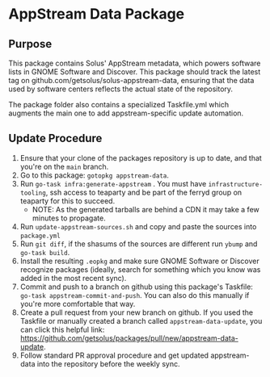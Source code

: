 # AppStream Data Package
## Purpose
This package contains Solus' AppStream metadata, which powers software lists in GNOME Software and Discover. This package should track the latest tag on github.com/getsolus/solus-appstream-data, ensuring that the data used by software centers reflects the actual state of the repository.

The package folder also contains a specialized Taskfile.yml which augments the main one to add appstream-specific update automation.

## Update Procedure
1. Ensure that your clone of the packages repository is up to date, and that you're on the `main` branch.
2. Go to this package: `gotopkg appstream-data`.
3. Run `go-task infra:generate-appstream` . You must have `infrastructure-tooling`, ssh access to teaparty and be part of the ferryd group on teaparty for this to succeed.
   - NOTE: As the generated tarballs are behind a CDN it may take a few minutes to propagate.
4. Run `update-appstream-sources.sh` and copy and paste the sources into `package.yml`
5. Run `git diff`, if the shasums of the sources are different run `ybump` and `go-task build`.
6. Install the resulting `.eopkg` and make sure GNOME Software or Discover recognize packages (ideally, search for something which you know was added in the most recent sync).
7. Commit and push to a branch on github using this package's Taskfile: `go-task appstream-commit-and-push`. You can also do this manually if you're more comfortable that way.
8. Create a pull request from your new branch on github. If you used the Taskfile or manually created a branch called `appstream-data-update`, you can click this helpful link: https://github.com/getsolus/packages/pull/new/appstream-data-update.
8. Follow standard PR approval procedure and get updated appstream-data into the repository before the weekly sync.
